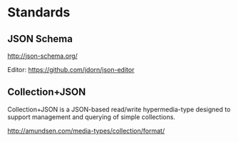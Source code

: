 Standards
=========

JSON Schema
-----------

http://json-schema.org/

Editor: https://github.com/jdorn/json-editor

Collection+JSON
---------------

Collection+JSON is a JSON-based read/write hypermedia-type designed to support management and querying of simple collections.

http://amundsen.com/media-types/collection/format/
